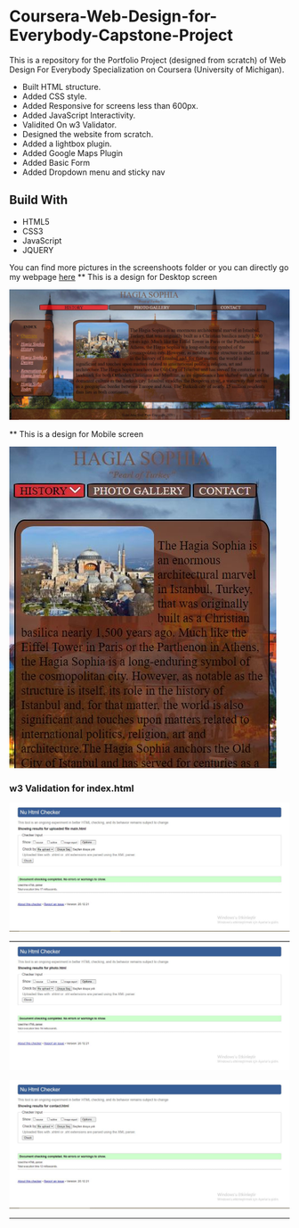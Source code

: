 
  <h1>Coursera-Web-Design-for-Everybody-Capstone-Project</h1>
  <p>This is a repository for the Portfolio Project (designed from scratch) of Web Design For Everybody Specialization on Coursera (University of Michigan).</p>

  <ul>
    <li>Built HTML structure.</li>
    <li>Added CSS style.</li>
    <li>Added Responsive for screens less than 600px.</li>
    <li>Added JavaScript Interactivity.</li>
    <li>Validited On w3 Validator.</li>
    <li>Designed the website from scratch.</li>
    <li>Added a lightbox plugin.</li>
    <li>Added Google Maps Plugin</li>
    <li>Added  Basic Form</li>
    <li>Added Dropdown menu and sticky nav</li>

  </ul>
  <h2>Build With</h2>
  <ul>
    <li>HTML5</li>
    <li>CSS3</li>
    <li>JavaScript</li>
    <li>JQUERY</li>
  </ul>
  You can find more pictures in the screenshoots folder or you can directly go my webpage <a href="http://cobaninsayfasi.byethost3.com/HTML/main.html">here</a>
  ** This is a design for Desktop screen


  ![Desktop-design](https://github.com/arascoban/arasyesilcoursera/blob/main/Screenshoots/main.JPG)


  ** This is a design for Mobile screen


  ![Mobile-view](https://github.com/arascoban/arasyesilcoursera/blob/main/Screenshoots/main2.JPG)


  ### w3 Validation for index.html
![w3validator](https://github.com/arascoban/arasyesilcoursera/blob/main/Validator/main.JPG)

![w3validator](https://github.com/arascoban/arasyesilcoursera/blob/main/Validator/photo.JPG)

![w3validator](https://github.com/arascoban/arasyesilcoursera/blob/main/Validator/contact.JPG)

---
